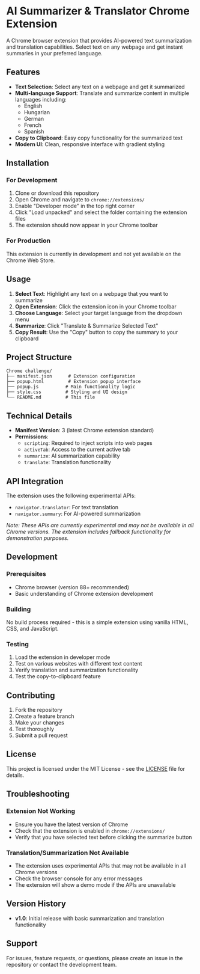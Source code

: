 # AI Summarizer & Translator Chrome Extension

A Chrome browser extension that provides AI-powered text summarization and translation capabilities. Select text on any webpage and get instant summaries in your preferred language.

## Features

- **Text Selection**: Select any text on a webpage and get it summarized
- **Multi-language Support**: Translate and summarize content in multiple languages including:
  - English
  - Hungarian
  - German
  - French
  - Spanish
- **Copy to Clipboard**: Easy copy functionality for the summarized text
- **Modern UI**: Clean, responsive interface with gradient styling

## Installation

### For Development

1. Clone or download this repository
2. Open Chrome and navigate to `chrome://extensions/`
3. Enable "Developer mode" in the top right corner
4. Click "Load unpacked" and select the folder containing the extension files
5. The extension should now appear in your Chrome toolbar

### For Production

This extension is currently in development and not yet available on the Chrome Web Store.

## Usage

1. **Select Text**: Highlight any text on a webpage that you want to summarize
2. **Open Extension**: Click the extension icon in your Chrome toolbar
3. **Choose Language**: Select your target language from the dropdown menu
4. **Summarize**: Click "Translate & Summarize Selected Text"
5. **Copy Result**: Use the "Copy" button to copy the summary to your clipboard

## Project Structure

```
Chrome challenge/
├── manifest.json      # Extension configuration
├── popup.html         # Extension popup interface
├── popup.js          # Main functionality logic
├── style.css         # Styling and UI design
└── README.md         # This file
```

## Technical Details

- **Manifest Version**: 3 (latest Chrome extension standard)
- **Permissions**: 
  - `scripting`: Required to inject scripts into web pages
  - `activeTab`: Access to the current active tab
  - `summarize`: AI summarization capability
  - `translate`: Translation functionality

## API Integration

The extension uses the following experimental APIs:
- `navigator.translator`: For text translation
- `navigator.summary`: For AI-powered summarization

*Note: These APIs are currently experimental and may not be available in all Chrome versions. The extension includes fallback functionality for demonstration purposes.*

## Development

### Prerequisites

- Chrome browser (version 88+ recommended)
- Basic understanding of Chrome extension development

### Building

No build process required - this is a simple extension using vanilla HTML, CSS, and JavaScript.

### Testing

1. Load the extension in developer mode
2. Test on various websites with different text content
3. Verify translation and summarization functionality
4. Test the copy-to-clipboard feature

## Contributing

1. Fork the repository
2. Create a feature branch
3. Make your changes
4. Test thoroughly
5. Submit a pull request

## License

This project is licensed under the MIT License - see the [LICENSE](LICENSE) file for details.

## Troubleshooting

### Extension Not Working
- Ensure you have the latest version of Chrome
- Check that the extension is enabled in `chrome://extensions/`
- Verify that you have selected text before clicking the summarize button

### Translation/Summarization Not Available
- The extension uses experimental APIs that may not be available in all Chrome versions
- Check the browser console for any error messages
- The extension will show a demo mode if the APIs are unavailable

## Version History

- **v1.0**: Initial release with basic summarization and translation functionality

## Support

For issues, feature requests, or questions, please create an issue in the repository or contact the development team.
